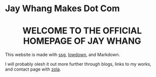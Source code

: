 # Jay Whang Makes Dot Com

<h1 align="center">WELCOME TO THE OFFICIAL HOMEPAGE OF JAY WHANG</h1>

This website is made with [ssg](https://romanzolotarev.com/ssg.html), [lowdown](https://kristaps.bsd.lv/lowdown/), and Markdown.

I will probably olesh it out more further through blogs, links to my works, and contact page with [zola](https://www.getzola.org).
